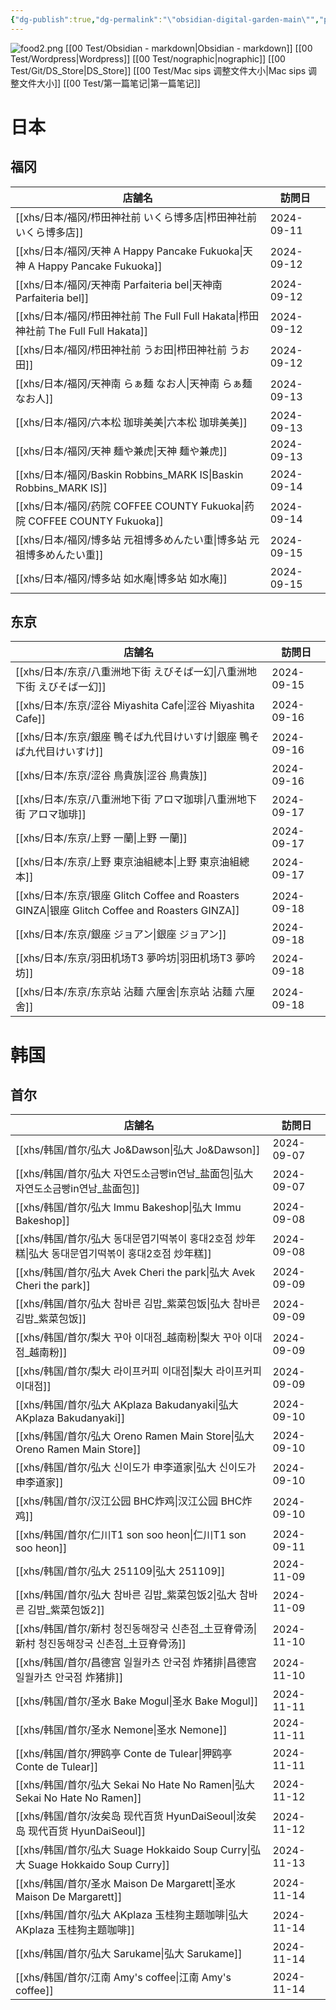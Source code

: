 ```yaml
---
{"dg-publish":true,"dg-permalink":"\"obsidian-digital-garden-main\"","permalink":"/\"obsidian-digital-garden-main\"/","tags":["garden","rednote","gardenEntry"],"updated":"2025-04-13T21:55:40.308+08:00"}
---
```


![food2.png](/img/user/Obsidian_garden/food2.png)
[[00 Test/Obsidian - markdown\|Obsidian - markdown]]
[[00 Test/Wordpress\|Wordpress]]
[[00 Test/nographic\|nographic]]
[[00 Test/Git/DS_Store\|DS_Store]]
[[00 Test/Mac sips 调整文件大小\|Mac sips 调整文件大小]]
[[00 Test/第一篇笔记\|第一篇笔记]]


# 日本
## 福冈
|店舗名|訪問日|
|------|------|
|[[xhs/日本/福冈/栉田神社前 いくら博多店\|栉田神社前 いくら博多店]]|2024-09-11|
|[[xhs/日本/福冈/天神 A Happy Pancake Fukuoka\|天神 A Happy Pancake Fukuoka]]|2024-09-12|
|[[xhs/日本/福冈/天神南 Parfaiteria bel\|天神南 Parfaiteria bel]]|2024-09-12|
|[[xhs/日本/福冈/栉田神社前 The Full Full Hakata\|栉田神社前 The Full Full Hakata]]|2024-09-12|
|[[xhs/日本/福冈/栉田神社前 うお田\|栉田神社前 うお田]]|2024-09-12|
|[[xhs/日本/福冈/天神南 らぁ麺 なお人\|天神南 らぁ麺 なお人]]|2024-09-13|
|[[xhs/日本/福冈/六本松 珈琲美美\|六本松 珈琲美美]]|2024-09-13|
|[[xhs/日本/福冈/天神 麺や兼虎\|天神 麺や兼虎]]|2024-09-13|
|[[xhs/日本/福冈/Baskin Robbins_MARK IS\|Baskin Robbins_MARK IS]]|2024-09-14|
|[[xhs/日本/福冈/药院 COFFEE COUNTY Fukuoka\|药院 COFFEE COUNTY Fukuoka]]|2024-09-14|
|[[xhs/日本/福冈/博多站 元祖博多めんたい重\|博多站 元祖博多めんたい重]]|2024-09-15|
|[[xhs/日本/福冈/博多站 如水庵\|博多站 如水庵]]|2024-09-15|



## 东京
|店舗名|訪問日|
|---|---|
|[[xhs/日本/东京/八重洲地下街 えびそば一幻\|八重洲地下街 えびそば一幻]]|2024-09-15|
|[[xhs/日本/东京/涩谷 Miyashita Cafe\|涩谷 Miyashita Cafe]]|2024-09-16|
|[[xhs/日本/东京/銀座 鴨そば九代目けいすけ\|銀座 鴨そば九代目けいすけ]]|2024-09-16|
|[[xhs/日本/东京/涩谷 鳥貴族\|涩谷 鳥貴族]]|2024-09-16|
|[[xhs/日本/东京/八重洲地下街 アロマ珈琲\|八重洲地下街 アロマ珈琲]]|2024-09-17|
|[[xhs/日本/东京/上野 一蘭\|上野 一蘭]]|2024-09-17|
|[[xhs/日本/东京/上野 東京油組總本\|上野 東京油組總本]]|2024-09-17|
|[[xhs/日本/东京/银座 Glitch Coffee and Roasters GINZA\|银座 Glitch Coffee and Roasters GINZA]]|2024-09-18|
|[[xhs/日本/东京/銀座 ジョアン\|銀座 ジョアン]]|2024-09-18|
|[[xhs/日本/东京/羽田机场T3 夢吟坊\|羽田机场T3 夢吟坊]]|2024-09-18|
|[[xhs/日本/东京/东京站 沾麵 六厘舍\|东京站 沾麵 六厘舍]]|2024-09-18|


# 韩国
## 首尔
| 店舗名                                   | 訪問日     |
| ------------------------------------------ | ---------- |
| [[xhs/韩国/首尔/弘大 Jo&Dawson\|弘大 Jo&Dawson]]                         | 2024-09-07 |
| [[xhs/韩国/首尔/弘大 자연도소금빵in연남_盐面包\|弘大 자연도소금빵in연남_盐面包]]         | 2024-09-07 |
| [[xhs/韩国/首尔/弘大 Immu Bakeshop\|弘大 Immu Bakeshop]]                     | 2024-09-08 |
| [[xhs/韩国/首尔/弘大 동대문엽기떡볶이 홍대2호점 炒年糕\|弘大 동대문엽기떡볶이 홍대2호점 炒年糕]] | 2024-09-08 |
| [[xhs/韩国/首尔/弘大 Avek Cheri the park\|弘大 Avek Cheri the park]]               | 2024-09-09 |
| [[xhs/韩国/首尔/弘大 참바른 김밥_紫菜包饭\|弘大 참바른 김밥_紫菜包饭]]              | 2024-09-09 |
| [[xhs/韩国/首尔/梨大 꾸아 이대점_越南粉\|梨大 꾸아 이대점_越南粉]]                | 2024-09-09 |
| [[xhs/韩国/首尔/梨大 라이프커피 이대점\|梨大 라이프커피 이대점]]                 | 2024-09-09 |
| [[xhs/韩国/首尔/弘大 AKplaza Bakudanyaki\|弘大 AKplaza Bakudanyaki]]               | 2024-09-10 |
| [[xhs/韩国/首尔/弘大 Oreno Ramen Main Store\|弘大 Oreno Ramen Main Store]]            | 2024-09-10 |
| [[xhs/韩国/首尔/弘大 신이도가 申李道家\|弘大 신이도가 申李道家]]                 | 2024-09-10 |
| [[xhs/韩国/首尔/汉江公园 BHC炸鸡\|汉江公园 BHC炸鸡]]                           | 2024-09-10 |
| [[xhs/韩国/首尔/仁川T1 son soo heon\|仁川T1 son soo heon]]                    | 2024-09-11 |
| [[xhs/韩国/首尔/弘大 251109\|弘大 251109]]                            | 2024-11-09 |
| [[xhs/韩国/首尔/弘大 참바른 김밥_紫菜包饭2\|弘大 참바른 김밥_紫菜包饭2]]             | 2024-11-09 |
| [[xhs/韩国/首尔/新村 청진동해장국 신촌점_土豆脊骨汤\|新村 청진동해장국 신촌점_土豆脊骨汤]]    | 2024-11-10 |
| [[xhs/韩国/首尔/昌德宫 일월카츠 안국점 炸猪排\|昌德宫 일월카츠 안국점 炸猪排]]          | 2024-11-10 |
| [[xhs/韩国/首尔/圣水 Bake Mogul\|圣水 Bake Mogul]]                        | 2024-11-11 |
| [[xhs/韩国/首尔/圣水 Nemone\|圣水 Nemone]]                            | 2024-11-11 |
| [[xhs/韩国/首尔/狎鸥亭 Conte de Tulear\|狎鸥亭 Conte de Tulear]]                 | 2024-11-11 |
| [[xhs/韩国/首尔/弘大 Sekai No Hate No Ramen\|弘大 Sekai No Hate No Ramen]]            | 2024-11-12 |
| [[xhs/韩国/首尔/汝矣岛 现代百货 HyunDaiSeoul\|汝矣岛 现代百货 HyunDaiSeoul]]                             | 2024-11-12 |
| [[xhs/韩国/首尔/弘大 Suage Hokkaido Soup Curry\|弘大 Suage Hokkaido Soup Curry]]         | 2024-11-13 |
| [[xhs/韩国/首尔/圣水 Maison De Margarett\|圣水 Maison De Margarett]]               | 2024-11-14 |
| [[xhs/韩国/首尔/弘大 AKplaza 玉桂狗主题咖啡\|弘大 AKplaza 玉桂狗主题咖啡]]                 | 2024-11-14 |
| [[xhs/韩国/首尔/弘大 Sarukame\|弘大 Sarukame]]                          | 2024-11-14 |
| [[xhs/韩国/首尔/江南 Amy's coffee\|江南 Amy's coffee]]                      | 2024-11-14 |

